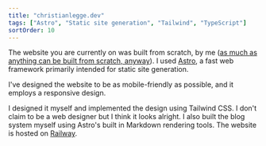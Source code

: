 ```yaml
---
title: "christianlegge.dev"
tags: ["Astro", "Static site generation", "Tailwind", "TypeScript"]
sortOrder: 10
---
```


The website you are currently on was built from scratch, by me ([as much as anything can be built from scratch, anyway](https://en.wikipedia.org/wiki/Standing_on_the_shoulders_of_giants)). I used [Astro](https://astro.build/), a fast web framework primarily intended for static site generation.

I've designed the website to be as mobile-friendly as possible, and it employs a responsive design.

I designed it myself and implemented the design using Tailwind CSS. I don't claim to be a web designer but I think it looks alright. I also built the blog system myself using Astro's built in Markdown rendering tools. The website is hosted on [Railway](https://railway.app).
